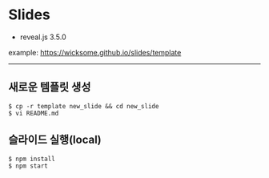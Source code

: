 # Slides 

- reveal.js 3.5.0

example: https://wicksome.github.io/slides/template

---

## 새로운 템플릿 생성

```
$ cp -r template new_slide && cd new_slide
$ vi README.md
```
## 슬라이드 실행(local)

```
$ npm install
$ npm start
```
